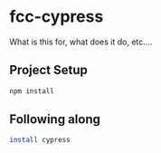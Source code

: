 # fcc-cypress

What is this for, what does it do, etc....

## Project Setup

```sh
npm install
```

## Following along

```sh
install cypress
```
